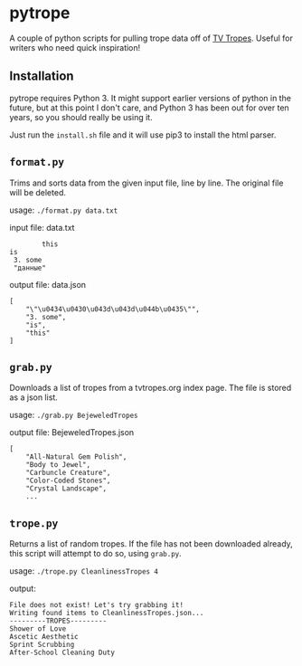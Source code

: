 # pytrope
A couple of python scripts for pulling trope data off of [TV Tropes](https://tvtropes.org). Useful for writers who need quick inspiration!

## Installation

pytrope requires Python 3. It might support earlier versions of python in the future, but at this point I don't care, and Python 3 has been out for over ten years, so you should really be using it.

Just run the `install.sh` file and it will use pip3 to install the html parser.

## `format.py`

Trims and sorts data from the given input file, line by line. The original file will be deleted.

usage: `./format.py data.txt`

input file: 
data.txt
```
        this
is
 3. some
 "данные"
```

output file:
data.json
```
[
    "\"\u0434\u0430\u043d\u043d\u044b\u0435\"",
    "3. some",
    "is",
    "this"
]
```

## `grab.py`

Downloads a list of tropes from a tvtropes.org index page. The file is stored as a json list.

usage: `./grab.py BejeweledTropes`

output file:
BejeweledTropes.json
```
[
    "All-Natural Gem Polish",
    "Body to Jewel",
    "Carbuncle Creature",
    "Color-Coded Stones",
    "Crystal Landscape",
    ...
```

## `trope.py`

Returns a list of random tropes. If the file has not been downloaded already, this script will attempt to do so, using `grab.py`.

usage: `./trope.py CleanlinessTropes 4`

output:
```
File does not exist! Let's try grabbing it!
Writing found items to CleanlinessTropes.json...
---------TROPES---------
Shower of Love
Ascetic Aesthetic
Sprint Scrubbing
After-School Cleaning Duty
```
